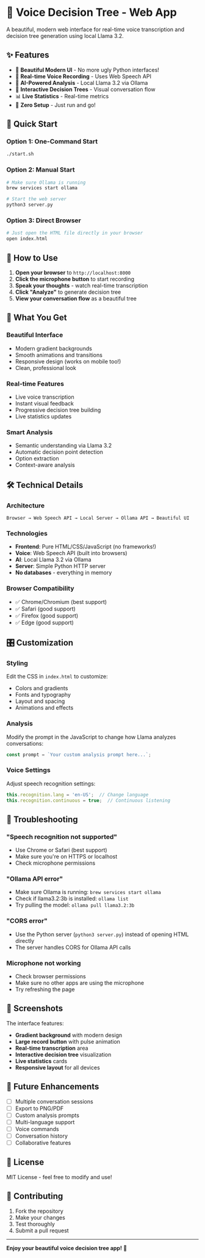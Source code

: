 # 🎤 Voice Decision Tree - Web App

A beautiful, modern web interface for real-time voice transcription and decision tree generation using local Llama 3.2.

## ✨ Features

- 🎨 **Beautiful Modern UI** - No more ugly Python interfaces!
- 🎤 **Real-time Voice Recording** - Uses Web Speech API
- 🧠 **AI-Powered Analysis** - Local Llama 3.2 via Ollama
- 🌳 **Interactive Decision Trees** - Visual conversation flow
- 📊 **Live Statistics** - Real-time metrics
- 🚀 **Zero Setup** - Just run and go!

## 🚀 Quick Start

### Option 1: One-Command Start
```bash
./start.sh
```

### Option 2: Manual Start
```bash
# Make sure Ollama is running
brew services start ollama

# Start the web server
python3 server.py
```

### Option 3: Direct Browser
```bash
# Just open the HTML file directly in your browser
open index.html
```

## 🎯 How to Use

1. **Open your browser** to `http://localhost:8000`
2. **Click the microphone button** to start recording
3. **Speak your thoughts** - watch real-time transcription
4. **Click "Analyze"** to generate decision tree
5. **View your conversation flow** as a beautiful tree

## 🎨 What You Get

### Beautiful Interface
- Modern gradient backgrounds
- Smooth animations and transitions
- Responsive design (works on mobile too!)
- Clean, professional look

### Real-time Features
- Live voice transcription
- Instant visual feedback
- Progressive decision tree building
- Live statistics updates

### Smart Analysis
- Semantic understanding via Llama 3.2
- Automatic decision point detection
- Option extraction
- Context-aware analysis

## 🛠️ Technical Details

### Architecture
```
Browser → Web Speech API → Local Server → Ollama API → Beautiful UI
```

### Technologies
- **Frontend**: Pure HTML/CSS/JavaScript (no frameworks!)
- **Voice**: Web Speech API (built into browsers)
- **AI**: Local Llama 3.2 via Ollama
- **Server**: Simple Python HTTP server
- **No databases** - everything in memory

### Browser Compatibility
- ✅ Chrome/Chromium (best support)
- ✅ Safari (good support)
- ✅ Firefox (good support)
- ✅ Edge (good support)

## 🎛️ Customization

### Styling
Edit the CSS in `index.html` to customize:
- Colors and gradients
- Fonts and typography
- Layout and spacing
- Animations and effects

### Analysis
Modify the prompt in the JavaScript to change how Llama analyzes conversations:
```javascript
const prompt = `Your custom analysis prompt here...`;
```

### Voice Settings
Adjust speech recognition settings:
```javascript
this.recognition.lang = 'en-US';  // Change language
this.recognition.continuous = true;  // Continuous listening
```

## 🔧 Troubleshooting

### "Speech recognition not supported"
- Use Chrome or Safari (best support)
- Make sure you're on HTTPS or localhost
- Check microphone permissions

### "Ollama API error"
- Make sure Ollama is running: `brew services start ollama`
- Check if llama3.2:3b is installed: `ollama list`
- Try pulling the model: `ollama pull llama3.2:3b`

### "CORS error"
- Use the Python server (`python3 server.py`) instead of opening HTML directly
- The server handles CORS for Ollama API calls

### Microphone not working
- Check browser permissions
- Make sure no other apps are using the microphone
- Try refreshing the page

## 🎨 Screenshots

The interface features:
- **Gradient background** with modern design
- **Large record button** with pulse animation
- **Real-time transcription** area
- **Interactive decision tree** visualization
- **Live statistics** cards
- **Responsive layout** for all devices

## 🚀 Future Enhancements

- [ ] Multiple conversation sessions
- [ ] Export to PNG/PDF
- [ ] Custom analysis prompts
- [ ] Multi-language support
- [ ] Voice commands
- [ ] Conversation history
- [ ] Collaborative features

## 📝 License

MIT License - feel free to modify and use!

## 🤝 Contributing

1. Fork the repository
2. Make your changes
3. Test thoroughly
4. Submit a pull request

---

**Enjoy your beautiful voice decision tree app!** 🎉
